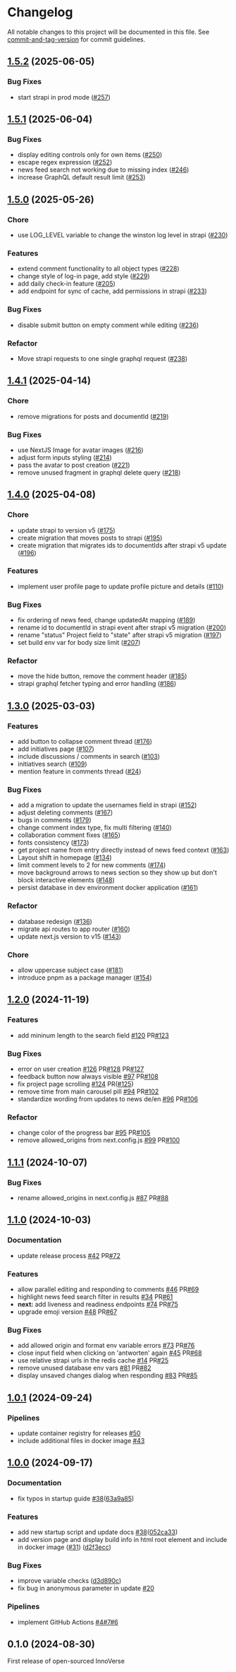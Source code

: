 # Changelog

All notable changes to this project will be documented in this file. See [commit-and-tag-version](https://github.com/absolute-version/commit-and-tag-version) for commit guidelines.

## [1.5.2](https://github.com/openkfw/innoverse/compare/v1.5.1...v1.5.2) (2025-06-05)

### Bug Fixes

- start strapi in prod mode ([#257](https://github.com/openkfw/innoverse/issues/257))

## [1.5.1](https://github.com/openkfw/innoverse/compare/v1.5.0...v1.5.1) (2025-06-04)

### Bug Fixes

- display editing controls only for own items ([#250](https://github.com/openkfw/innoverse/issues/250))
- escape regex expression ([#252](https://github.com/openkfw/innoverse/issues/252))
- news feed search not working due to missing index ([#246](https://github.com/openkfw/innoverse/issues/246))
- increase GraphQL default result limit ([#253](https://github.com/openkfw/innoverse/issues/253))

## [1.5.0](https://github.com/openkfw/innoverse/compare/v1.4.1...v1.5.0) (2025-05-26)

### Chore

- use LOG_LEVEL variable to change the winston log level in strapi ([#230](https://github.com/openkfw/innoverse/issues/230))

### Features

- extend comment functionality to all object types ([#228](https://github.com/openkfw/innoverse/issues/228))
- change style of log-in page, add style ([#229](https://github.com/openkfw/innoverse/issues/229))
- add daily check-in feature ([#205](https://github.com/openkfw/innoverse/issues/205))
- add endpoint for sync of cache, add permissions in strapi ([#233](https://github.com/openkfw/innoverse/issues/233))

### Bug Fixes

- disable submit button on empty comment while editing ([#236](https://github.com/openkfw/innoverse/issues/236))

### Refactor

- Move strapi requests to one single graphql request ([#238](https://github.com/openkfw/innoverse/issues/238))

## [1.4.1](https://github.com/openkfw/innoverse/compare/v1.4.0...v1.4.1) (2025-04-14)

### Chore

- remove migrations for posts and documentId ([#219](https://github.com/openkfw/innoverse/pull/219))

### Bug Fixes

- use NextJS Image for avatar images ([#216](https://github.com/openkfw/innoverse/issues/216))
- adjust form inputs styling ([#214](https://github.com/openkfw/innoverse/issues/214))
- pass the avatar to post creation ([#221](https://github.com/openkfw/innoverse/issues/221))
- remove unused fragment in graphql delete query ([#218](https://github.com/openkfw/innoverse/issues/218))

## [1.4.0](https://github.com/openkfw/innoverse/compare/v1.3.0...v1.4.0) (2025-04-08)

### Chore

- update strapi to version v5 ([#175](https://github.com/openkfw/innoverse/issues/175))
- create migration that moves posts to strapi ([#195](https://github.com/openkfw/innoverse/issues/195))
- create migration that migrates ids to documentIds after strapi v5 update ([#196](https://github.com/openkfw/innoverse/pull/196))

### Features

- implement user profile page to update profile picture and details ([#110](https://github.com/openkfw/innoverse/issues/110))

### Bug Fixes

- fix ordering of news feed, change updatedAt mapping ([#189](https://github.com/openkfw/innoverse/issues/189))
- rename id to documentId in strapi event after strapi v5 migration ([#200](https://github.com/openkfw/innoverse/issues/200))
- rename "status" Project field to "state" after strapi v5 migration ([#197](https://github.com/openkfw/innoverse/issues/197))
- set build env var for body size limit ([#207](https://github.com/openkfw/innoverse/issues/207))

### Refactor

- move the hide button, remove the comment header ([#185](https://github.com/openkfw/innoverse/issues/185))
- strapi graphql fetcher typing and error handling ([#186](https://github.com/openkfw/innoverse/issues/186))

## [1.3.0](https://github.com/openkfw/innoverse/compare/v1.2.0...v1.3.0) (2025-03-03)

### Features

- add button to collapse comment thread ([#176](https://github.com/openkfw/innoverse/issues/176))
- add initiatives page ([#107](https://github.com/openkfw/innoverse/issues/107))
- include discussions / comments in search ([#103](https://github.com/openkfw/innoverse/issues/103))
- initiatives search ([#109](https://github.com/openkfw/innoverse/issues/109))
- mention feature in comments thread ([#24](https://github.com/openkfw/innoverse/issues/24))

### Bug Fixes

- add a migration to update the usernames field in strapi ([#152](https://github.com/openkfw/innoverse/issues/152))
- adjust deleting comments ([#167](https://github.com/openkfw/innoverse/issues/167))
- bugs in comments ([#179](https://github.com/openkfw/innoverse/issues/179))
- change comment index type, fix multi filtering ([#140](https://github.com/openkfw/innoverse/issues/140))
- collaboration comment fixes ([#165](https://github.com/openkfw/innoverse/issues/165))
- fonts consistency ([#173](https://github.com/openkfw/innoverse/issues/173))
- get project name from entry directly instead of news feed context ([#163](https://github.com/openkfw/innoverse/issues/163))
- Layout shift in homepage ([#134](https://github.com/openkfw/innoverse/issues/134))
- limit comment levels to 2 for new comments ([#174](https://github.com/openkfw/innoverse/issues/174))
- move background arrows to news section so they show up but don't block interactive elements ([#148](https://github.com/openkfw/innoverse/issues/148))
- persist database in dev environment docker application ([#161](https://github.com/openkfw/innoverse/issues/161))

### Refactor

- database redesign ([#136](https://github.com/openkfw/innoverse/issues/136))
- migrate api routes to app router ([#160](https://github.com/openkfw/innoverse/issues/160))
- update next.js version to v15 ([#143](https://github.com/openkfw/innoverse/issues/143))

### Chore

- allow uppercase subject case ([#181](https://github.com/openkfw/innoverse/issues/181))
- introduce pnpm as a package manager ([#154](https://github.com/openkfw/innoverse/issues/154))

## [1.2.0](https://github.com/openkfw/innoverse/compare/v1.1.1...v1.2.0) (2024-11-19)

### Features

- add mininum length to the search field [#120](https://github.com/openkfw/innoverse/issues/120) PR[#123](https://github.com/openkfw/innoverse/pull/123)

### Bug Fixes

- error on user creation [#126](https://github.com/openkfw/innoverse/issues/126) PR[#128](https://github.com/openkfw/innoverse/pull/128) PR[#127](https://github.com/openkfw/innoverse/pull/127)
- feedback button now always visible [#97](https://github.com/openkfw/innoverse/issues/97) PR[#108](https://github.com/openkfw/innoverse/pull/108)
- fix project page scrolling [#124](https://github.com/openkfw/innoverse/issues/124) PR([#125](https://github.com/openkfw/innoverse/issues/125))
- remove time from main carousel pill [#94](https://github.com/openkfw/innoverse/issues/94) PR[#102](https://github.com/openkfw/innoverse/issues/102)
- standardize wording from updates to news de/en [#96](https://github.com/openkfw/innoverse/issues/96) PR[#106](https://github.com/openkfw/innoverse/issues/106)

### Refactor

- change color of the progress bar [#95](https://github.com/openkfw/innoverse/issues/95) PR[#105](https://github.com/openkfw/innoverse/pull/105)
- remove allowed_origins from next.config.js [#99](https://github.com/openkfw/innoverse/issues/99) PR[#100](https://github.com/openkfw/innoverse/pull/100)

## [1.1.1](https://github.com/openkfw/innoverse/compare/v1.1.0...v1.1.1) (2024-10-07)

### Bug Fixes

- rename allowed_origins in next.config.js [#87](https://github.com/openkfw/innoverse/issues/87) PR[#88](https://github.com/openkfw/innoverse/issues/88)

## [1.1.0](https://github.com/openkfw/innoverse/compare/v1.0.1...v1.1.0) (2024-10-03)

### Documentation

- update release process [#42](https://github.com/openkfw/innoverse/issues/42) PR[#72](https://github.com/openkfw/innoverse/issues/72)

### Features

- allow parallel editing and responding to comments [#46](https://github.com/openkfw/innoverse/issues/46) PR[#69](https://github.com/openkfw/innoverse/issues/69)
- highlight news feed search filter in results [#34](https://github.com/openkfw/innoverse/issues/34) PR[#61](https://github.com/openkfw/innoverse/issues/61)
- **next:** add liveness and readiness endpoints [#74](https://github.com/openkfw/innoverse/issues/74) PR[#75](https://github.com/openkfw/innoverse/issues/75)
- upgrade emoji version [#48](https://github.com/openkfw/innoverse/issues/48) PR[#67](https://github.com/openkfw/innoverse/issues/67)

### Bug Fixes

- add allowed origin and format env variable errors [#73](https://github.com/openkfw/innoverse/pull/73) PR[#76](https://github.com/openkfw/innoverse/pull/76)
- close input field when clicking on 'antworten' again [#45](https://github.com/openkfw/innoverse/pull/45) PR[#68](https://github.com/openkfw/innoverse/pull/68)
- use relative strapi urls in the redis cache [#14](https://github.com/openkfw/innoverse/issues/14) PR[#25](https://github.com/openkfw/innoverse/issues/25)
- remove unused database env vars [#81](https://github.com/openkfw/innoverse/issues/81) PR[#82](https://github.com/openkfw/innoverse/issues/82)
- display unsaved changes dialog when responding [#83](https://github.com/openkfw/innoverse/issues/83) PR[#85](https://github.com/openkfw/innoverse/pull/85)

## [1.0.1](https://github.com/openkfw/innoverse/compare/v1.0.0...v1.0.1) (2024-09-24)

### Pipelines

- update container registry for releases [#50](https://github.com/openkfw/innoverse/issues/50)
- include additional files in docker image [#43](https://github.com/openkfw/innoverse/issues/43)

## [1.0.0](https://github.com/openkfw/innoverse/compare/v0.1.0...v1.0.0) (2024-09-17)

### Documentation

- fix typos in startup guide [#38](https://github.com/openkfw/innoverse/issues/38)([63a9a85](https://github.com/openkfw/innoverse/commit/63a9a8590756599d896a7147ae07c54c251eb119))

### Features

- add new startup script and update docs [#38](https://github.com/openkfw/innoverse/issues/38)([052ca33](https://github.com/openkfw/innoverse/commit/052ca336b6931fe74e064b7af0beaa03cdc61f4f))
- add version page and display build info in html root element and include in docker image ([#31](https://github.com/openkfw/innoverse/issues/31)) ([d2f3ecc](https://github.com/openkfw/innoverse/commit/d2f3ecc5b50fd6f9d356420504f2ff243651ffe3))

### Bug Fixes

- improve variable checks ([d3d890c](https://github.com/openkfw/innoverse/commit/d3d890cfe84e64946d6ffe60ebe5fa4a17f37cb0))
- fix bug in anonymous parameter in update [#20](https://github.com/openkfw/innoverse/issues/20)

### Pipelines

- implement GitHub Actions [#4](https://github.com/openkfw/innoverse/issues/4)[#7](https://github.com/openkfw/innoverse/issues/7)[#6](https://github.com/openkfw/innoverse/pull/6)

## 0.1.0 (2024-08-30)

First release of open-sourced InnoVerse
